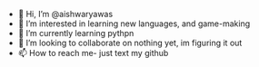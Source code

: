 - 👋 Hi, I’m @aishwaryawas
- 👀 I’m interested in learning new languages, and game-making
- 🌱 I’m currently learning pythpn
- 💞️ I’m looking to collaborate on nothing yet, im figuring it out
- 📫 How to reach me- just text my github

<!---
aishwaryawas/aishwaryawas is a ✨ special ✨ repository because its `README.md` (this file) appears on your GitHub profile.
You can click the Preview link to take a look at your changes.
--->
